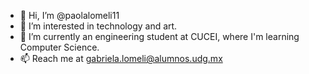 - 👋 Hi, I’m @paolalomeli11
- 👀 I’m interested in technology and art.
- 🌱 I’m currently an engineering student at CUCEI, where I'm learning Computer Science.
- 📫 Reach me at gabriela.lomeli@alumnos.udg.mx

<!---
paolalomeli11/paolalomeli11 is a ✨ special ✨ repository because its `README.md` (this file) appears on your GitHub profile.
You can click the Preview link to take a look at your changes.
--->
